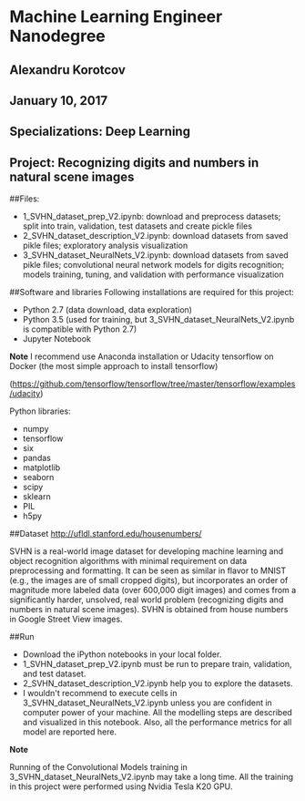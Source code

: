 # Machine Learning Engineer Nanodegree
## Alexandru Korotcov
## January 10, 2017
## Specializations: Deep Learning
## Project: Recognizing digits and numbers in natural scene images

##Files:
-   1_SVHN_dataset_prep_V2.ipynb: download and preprocess datasets; split into train, validation, test datasets and create pickle files
-   2_SVHN_dataset_description_V2.ipynb: download datasets from saved pikle files; exploratory analysis visualization
-   3_SVHN_dataset_NeuralNets_V2.ipynb: download datasets from saved pikle files; convolutional neural network models for digits recognition; models training, tuning, and validation with performance visualization

##Software and libraries
Following installations are required for this project:
-   Python 2.7 (data download, data exploration)
-   Python 3.5 (used for training, but 3_SVHN_dataset_NeuralNets_V2.ipynb is compatible with Python 2.7)
-   Jupyter Notebook

**Note**
I recommend use Anaconda installation or Udacity tensorflow on Docker (the most simple approach to install tensorflow)

(https://github.com/tensorflow/tensorflow/tree/master/tensorflow/examples/udacity)

Python libraries:
-   numpy
-   tensorflow
-   six
-   pandas
-   matplotlib
-   seaborn
-   scipy
-   sklearn
-   PIL
-   h5py

##Dataset
http://ufldl.stanford.edu/housenumbers/

SVHN is a real-world image dataset for developing machine learning and object recognition algorithms with minimal requirement on data preprocessing and formatting. It can be seen as similar in flavor to MNIST (e.g., the images are of small cropped digits), but incorporates an order of magnitude more labeled data (over 600,000 digit images) and comes from a significantly harder, unsolved, real world problem (recognizing digits and numbers in natural scene images). SVHN is obtained from house numbers in Google Street View images.

##Run
-   Download the iPython notebooks in your local folder.
-   1_SVHN_dataset_prep_V2.ipynb must be run to prepare train, validation, and test dataset.
-   2_SVHN_dataset_description_V2.ipynb help you to explore the datasets. 
-   I wouldn't recommend to execute cells in 3_SVHN_dataset_NeuralNets_V2.ipynb unless you are confident in computer power of your machine. All the modelling steps are described and visualized in this notebook. Also, all the performance metrics for all model are reported here.

**Note**

Running of the Convolutional Models training in 3_SVHN_dataset_NeuralNets_V2.ipynb may take a long time. All the training in this project were performed using Nvidia Tesla K20 GPU.
